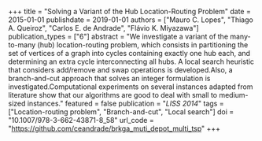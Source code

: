 +++
title = "Solving a Variant of the Hub Location-Routing Problem"
date = 2015-01-01
publishdate = 2019-01-01
authors = ["Mauro C. Lopes", "Thiago A. Queiroz", "Carlos E. de Andrade", "Flávio K. Miyazawa"]
publication_types = ["6"]
abstract = "We investigate a variant of the many-to-many (hub) location-routing problem, which consists in partitioning the set of vertices of a graph into cycles containing exactly one hub each, and determining an extra cycle interconnecting all hubs. A local search heuristic that considers add/remove and swap operations is developed.Also, a branch-and-cut approach that solves an integer formulation is investigated.Computational experiments on several instances adapted from literature show that our algorithms are good to deal with small to medium-sized instances."
featured = false
publication = "*LISS 2014*"
tags = ["Location-routing problem", "Branch-and-cut", "Local search"]
doi = "10.1007/978-3-662-43871-8_58"
url_code = "https://github.com/ceandrade/brkga_muti_depot_multi_tsp"
+++

